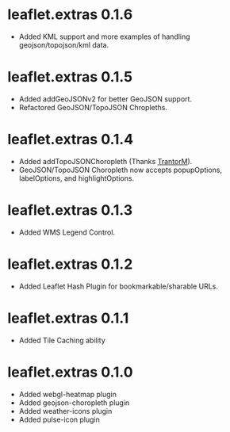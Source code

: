 # leaflet.extras 0.1.6

* Added KML support and more examples of handling geojson/topojson/kml data.

# leaflet.extras 0.1.5

* Added addGeoJSONv2 for better GeoJSON support.
* Refactored GeoJSON/TopoJSON Chropleths.

# leaflet.extras 0.1.4

* Added addTopoJSONChoropleth (Thanks [TrantorM](https://github.com/TrantorM)).
* GeoJSON/TopoJSON Choropleth now accepts popupOptions, labelOptions, and highlightOptions.

# leaflet.extras 0.1.3

* Added WMS Legend Control.

# leaflet.extras 0.1.2

* Added Leaflet Hash Plugin for bookmarkable/sharable URLs.

# leaflet.extras 0.1.1

* Added Tile Caching ability

# leaflet.extras 0.1.0

* Added webgl-heatmap plugin
* Added geojson-choropleth plugin
* Added weather-icons plugin
* Added pulse-icon plugin

